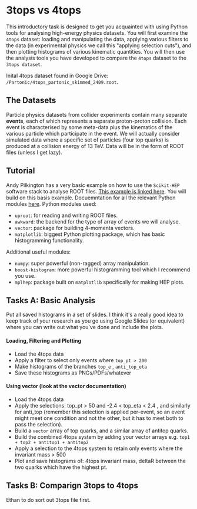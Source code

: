 # 3tops vs 4tops

This introductory task is designed to get you acquainted with using Python tools for analysing high-energy physics datasets.
You will first examine the `4tops` dataset: loading and manipulating the data, applying various filters to the data (in experimental physics we call this "applying selection cuts"), and then plotting histograms of various kinematic quantities.
You will then use the analysis tools you have developed to compare the `4tops` dataset to the `3tops dataset`.

Inital 4tops dataset found in Google Drive: `/Partonic/4tops_partonic_skimmed_2409.root`.

## The Datasets
Particle physics datasets from collider experiments contain many separate **events**, each of which represents a separate proton-proton collision. 
Each event is characterised by some meta-data plus the kinematics of the various particle which participate in the event.
We will actually consider simulated data where a specific set of particles (four top quarks) is produced at a collision energy of 13 TeV.
Data will be in the form of ROOT files (unless I get lazy).

## Tutorial 
Andy Pilkington has a very basic example on how to use the `Scikit-HEP` software stack to analyse ROOT files. 
[This example is linked here](https://github.com/heppilko/ParticlePhysics-simulation-and-analysis/blob/main/Examples/analysis_python.ipynb).
You will build on this basis example.
Docuemntation for all the relevant Python modules [here](https://scikit-hep.org/).
Python modules used:
* `uproot`: for reading and writing ROOT files.
* `awkward`: the backend for the type of array of events we will analyse.
* `vector`: package for building 4-momenta vectors.
* `matplotlib`: biggest Python plotting package, which has basic histogramming functionality.


Additional useful modules:
* `numpy`: super powerful (non-ragged) array manipulation.
* `boost-histogram`: more powerful histogramming tool which I recommend you use.
* `mplhep`: package built on `matplotlib` specifically for making HEP plots.

## Tasks A: Basic Analysis
Put all saved histograms in a set of slides. I think it's a really good idea to keep track of your research as you go using Google Slides (or equivalent) where you can write out what you've done and include the plots. 

#### Loading, Filtering and Plotting
* Load the 4tops data
* Apply a filter to select only events where `top_pt > 200`
* Make histograms of the branches `top_e` , `anti_top_eta`
* Save these histograms as PNGs/PDFs/whatever

#### Using vector (look at the vector documentation)
* Load the 4tops data
* Apply the selections: top_pt > 50 and -2.4 < top_eta < 2.4 , and similarly for anti_top (remember this selection is applied per-event, so an event might meet one condition and not the other, but it has to meet both to pass the selection).
* Build a `vector` array of top quarks, and a similar array of antitop quarks.
* Build the combined 4tops system by adding your vector arrays e.g. `top1 + top2 + antitop1 + antitop2`
* Apply a selection to the 4tops system to retain only events where the invariant mass > 500
* Plot and save histograms of: 4tops invariant mass, deltaR between the two quarks which have the highest pt.

## Tasks B: Comparign 3tops to 4tops
Ethan to do sort out 3tops file first.




